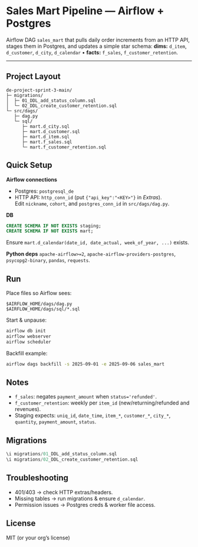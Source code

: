 # Sales Mart Pipeline — Airflow + Postgres

Airflow DAG `sales_mart` that pulls daily order increments from an HTTP API, stages them in Postgres, and updates a simple star schema:
**dims:** `d_item`, `d_customer`, `d_city`, `d_calendar` • **facts:** `f_sales`, `f_customer_retention`.

---

## Project Layout
```
de-project-sprint-3-main/
├─ migrations/
│  ├─ 01_DDL_add_status_column.sql
│  └─ 02_DDL_create_customer_retention.sql
└─ src/dags/
   ├─ dag.py
   └─ sql/
      ├─ mart.d_city.sql
      ├─ mart.d_customer.sql
      ├─ mart.d_item.sql
      ├─ mart.f_sales.sql
      └─ mart.f_customer_retention.sql
```

## Quick Setup

**Airflow connections**
- Postgres: `postgresql_de`
- HTTP API: `http_conn_id` (put `{"api_key":"<KEY>"}` in *Extras*).  
  Edit `nickname`, `cohort`, and `postgres_conn_id` in `src/dags/dag.py`.

**DB**
```sql
CREATE SCHEMA IF NOT EXISTS staging;
CREATE SCHEMA IF NOT EXISTS mart;
```
Ensure `mart.d_calendar(date_id, date_actual, week_of_year, ...)` exists.

**Python deps**
`apache-airflow>=2`, `apache-airflow-providers-postgres`, `psycopg2-binary`, `pandas`, `requests`.

## Run

Place files so Airflow sees:
```
$AIRFLOW_HOME/dags/dag.py
$AIRFLOW_HOME/dags/sql/*.sql
```
Start & unpause:
```bash
airflow db init
airflow webserver
airflow scheduler
```

Backfill example:
```bash
airflow dags backfill -s 2025-09-01 -e 2025-09-06 sales_mart
```

## Notes

- `f_sales`: negates `payment_amount` when `status='refunded'`.
- `f_customer_retention`: weekly per `item_id` (new/returning/refunded and revenues).
- Staging expects: `uniq_id`, `date_time`, `item_*`, `customer_*`, `city_*`, `quantity`, `payment_amount`, `status`.

## Migrations
```sql
\i migrations/01_DDL_add_status_column.sql
\i migrations/02_DDL_create_customer_retention.sql
```

## Troubleshooting
- 401/403 → check HTTP extras/headers.
- Missing tables → run migrations & ensure `d_calendar`.
- Permission issues → Postgres creds & worker file access.

## License
MIT (or your org’s license)
